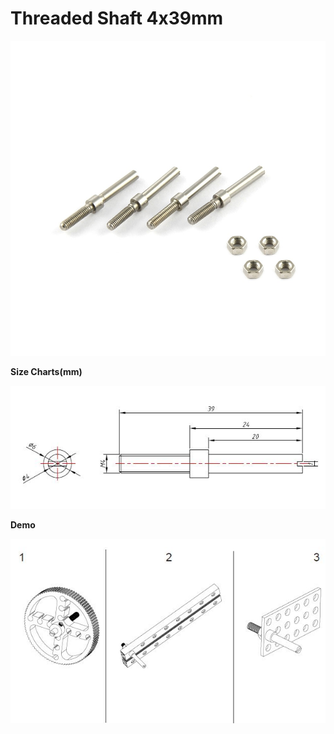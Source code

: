 # Threaded Shaft 4x39mm

![](../../../../.gitbook/assets/0%20%2866%29.jpeg)

**Size Charts\(mm\)**

![](../../../../.gitbook/assets/1%20%2821%29.jpeg)

**Demo**

![](../../../../.gitbook/assets/2%20%2810%29.jpeg)

